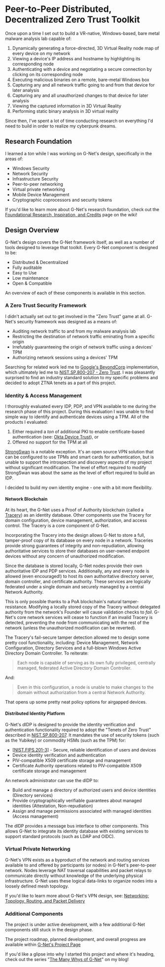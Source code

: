 # Peer-to-Peer Distributed, Decentralized Zero Trust Toolkit

Once upon a time I set out to build a VR-native, Windows-based, bare metal malware analysis lab capable of:

1. Dynamically generating a force-directed, 3D Virtual Reality node map of every device on my network
2. Viewing a device's IP address and hostname by highlighting its corresponding node
3. Authenticating with a device and negotiating a secure connection by clicking on its corresponding node
4. Executing malicious binaries on a remote, bare-metal Windows box
5. Capturing any and all network traffic going to and from that device for later analysis
6. Capturing any and all unauthorized changes to that device for later analysis
7. Viewing the captured information in 3D Virtual Reality
8. Performing static binary analysis in 3D virtual reality

Since then, I've spent a lot of time conducting research on everything I'd need to build in order to realize my cyberpunk dreams.

## Research Foundation

I learned a _ton_ while I was working on G-Net's design, specifically in the areas of:

* Windows Security
* Network Security
* Infrastructure Security
* Peer-to-peer networking
* Virtual private networking
* Mobile Device Management
* Cryptographic coprocessors and security tokens

If you'd like to learn more about G-Net's research foundation, check out the [Foundational Research, Inspiration, and Credits](https://github.com/jmg292/G-Net/wiki/Foundational-Research,-Inspiration,-and-Credits) page on the wiki!

## Design Overview

G-Net's design covers the G-Net framework itself, as well as a number of tools designed to leverage that toolkit. Every G-Net component is designed to be:

* Distributed & Decentralized
* Fully auditable
* Easy to Use
* Low maintenance
* Open & Compatible

An overview of each of these components is available in this section.

### A Zero Trust Security Framework

I didn't actually set out to get involved in the "Zero Trust" game at all. G-Net's security framework was designed as a means of:

* Auditing network traffic to and from my malware analysis lab
* Restricting the destination of network traffic eminating from a specific origin
* Irrefutably guaranteeing the origin of network traffic using a devices' TPM
* Authorizing network sessions using a devices' TPM

Searching for related work led me to [Google's BeyondCorp](https://storage.googleapis.com/pub-tools-public-publication-data/pdf/43231.pdf) implementation, which ultimately led me to [NIST.SP.800-207 - Zero Trust](https://nvlpubs.nist.gov/nistpubs/SpecialPublications/NIST.SP.800-207.pdf). I was pleasantly surprised to find an industry standard solution to my specific problems and decided to adopt ZTNA tenets as a part of this project.

### Identity & Access Management

I thoroughly evaluated every IDP, PDP, and VPN available to me during the research phase of this project. During this evaluation I was unable to find simple way to identify and authenticate devices using a TPM.  All of the products I evaluated:

1. Either required a _ton_ of additional PKI to enable certificate-based authentication (see: [Okta Device Trust](https://help.okta.com/en-us/Content/Topics/Mobile/Okta_Mobile_Device_Trust_Windows-desktop.htm)), or
2. Offered no support for the TPM at all

[StrongSwan](https://www.strongswan.org/) is a notable exception.  It's an open source VPN solution that can be configured to use TPMs and smart cards for authentication, but is unable to support the introspection and discovery aspects of my project without significant modification.  The level of effort required to modify StrongSwan was about the same as the level of effort required to build an IDP.

I decided to build my own identity engine - one with a bit more flexibility.

#### Network Blockchain

At its heart, the G-Net uses a Proof of Authority blockchain (called a [Tracery](https://github.com/jmg292/G-Net/wiki/Traceries:-The-Network-Configuration-Blockchain)) as an identity database.  Other components use the Tracery for domain configuration, device management, authorization, and access control. The Tracery is a core component of G-Net.  

Incorporating the Tracery into the design allows G-Net to store a full, tamper-proof copy of its database on every node in a network. Traceries provide strong guarantees of integrity and non-repudiation, allowing authoritative services to store their databases on user-owned endpoint devices without any concern of unauthorized modification. 

Since the database is stored locally, G-Net nodes provide their own authoritative IDP and PDP services. Additionally, any and every node is allowed (even encouraged!) to host its own authoritative directory server, domain controller, and certificate authority. These services are logically federated under a single domain and securely managed by a central Network Authority.

This is only possible thanks to a PoA blockchain's natural tamper-resistance. Modifying a locally stored copy of the Tracery without delegated authority from the network's Founder will cause validation checks to _fail_. G-Net's core network services will cease to function if an invalid Tracery is detected, preventing the node from communicating with the rest of the network (unless the unauthorized modification can be reverted).

The Tracery's fail-secure tamper detection allowed me to design some pretty cool functionality, including: Device Management, Network Configuration, Directory Services and a full-blown Windows Active Directory Domain Controller. To reiterate: 

> Each node is capable of serving as its own fully privileged, centrally managed, federated Active Directory Domain Controller. 

And:

> Even in this configuration, a node is unable to make changes to the domain without authorization from a central Network Authority.

That opens up some pretty neat policy options for airgapped devices.

#### Distributed Identity Platform

G-Net's dIDP is designed to provide the identity verification and authentication functionality required to adopt the "Tenets of Zero Trust" described in [NIST.SP.800-207](https://nvlpubs.nist.gov/nistpubs/SpecialPublications/NIST.SP.800-207.pdf). It mandates the use of security tokens (such as the Yubikey) or commodity HSMs (such as the TPM) for:

* [[NIST.FIPS.201-3]](https://nvlpubs.nist.gov/nistpubs/FIPS/NIST.FIPS.201-3.pdf) - Secure, reliable identification of users and devices
* Device identity verification and authentication
* PIV-compatible X509 certificate storage and management
* Certificate Authority operations related to PIV-compatible X509 certificate storage and management

An network administrator can use the dIDP to:

* Build and manage a directory of authorized users and device identities (Directory services)
* Provide cryptographically verifiable guarantees about managed identities (Attestation, Non-repudiation)
* Assign and manage permissions associated with managed identities (Access management)

The dIDP provides a message bus interface to other components.  This allows G-Net to integrate its identity database with existing services to support standard protocols (such as LDAP and OIDC).

### Virtual Private Networking

G-Net's VPN exists as a byproduct of the network and routing services available to and offered by participants (or nodes) in G-Net's peer-to-peer network. Nodes leverage NAT traversal capabilities and packet relays to communicate directly without knowledge of the underlying physical infrastructure. G-Net uses these logical data-links to organize nodes into a loosely defined mesh topology.

If you'd like to learn more about G-Net's VPN design, see: [Networking: Topology, Routing, and Packet Delivery](https://github.com/jmg292/G-Net/wiki/Networking:-Topology,-Routing,-and-Packet-Delivery)

### Additional Components

The project is under active development, with a few additional G-Net components still stuck in the design phase.

The project roadmap, planned development, and overall progress are available within [G-Net's Project Page](https://github.com/users/jmg292/projects/1)

If you'd like a glipse into why I started this project and where it's heading, check out the series "[The Many Whys of G-Net](https://www.gnzlabs.io/gnzlabs-blog/many-whys-g-net/)" on my blog!
